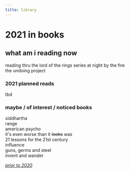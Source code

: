 ```yaml
---
title: library
---
```



# 2021 in books


## what am i reading now
reading thru the lord of the rings series at night by the fire  
the undoing project  

### 2021 planned reads
tbd  


### maybe / of interest / noticed books  
siddhartha  
range  
american psycho  
it's even worse than it ~~looks~~ was  
21 lessons for the 21st century  
influence  
guns, germs and steel  
invent and wander  

*[prior to 2020](booklist)*  
